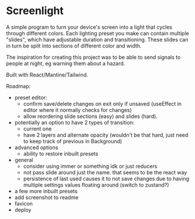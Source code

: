 # Screenlight

A simple program to turn your device's screen into a light that cycles through different colors. Each lighting preset you make can contain multiple "slides", which have adjustable duration and transitioning. These slides can in turn be split into sections of different color and width.

The inspiration for creating this project was to be able to send signals to people at night, eg warning them about a hazard.

Built with React/Mantine/Tailwind.

Roadmap:
- preset editor:
    - confirm save/delete changes on exit only if unsaved (useEffect in editor where it normally checks for changes)
    - allow reordering slide sections (easy) and slides (hard).
- potentially an option to have 2 types of transition:
    - current one
    - have 2 layers and alternate opacity (wouldn't be that hard, just need to keep track of previous in Background)
- advanced options
    - ability to restore inbuilt presets
- general
    - consider using immer or something idk or just reducers
    - not pass slide around just the name. that seems to be the react way
    - persistence of last used causes it to not save changes due to having multiple settings values floating around (switch to zustand?)
- a few more inbuilt presets
- add screenshot to readme
- favicon
- deploy